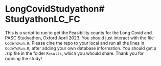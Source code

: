 # LongCovidStudyathon# StudyathonLC_FC

This is a script to run to get the Feasibility counts for the Long Covid and PASC Studyathon, Oxford April 2023.
You should just interact with the file `CodeToRun.R`.
Please clne the repo to your local and run all the lines in `CodeToRun.R`, after adding your own database information. 
You should get a .zip file in the folder `Results`, which you whould share. 
Thank you for running the study!